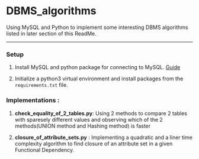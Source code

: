 # DBMS_algorithms

Using MySQL and Python to implement some interesting DBMS algorithms listed in later section of this ReadMe.

--------------------------------------------

### Setup
1. Install MySQL and python package for connecting to MySQL. <a href="https://www.guru99.com/python-mysql-example.html" target="_blank">Guide</a>

2. Initialize a python3 virtual environment and install packages from the `requirements.txt` file.

### Implementations : 

1. **check_equality_of_2_tables.py**: Using 2 methods to compare 2 tables with sparesely different values and observing which of the 2 methods(UNION method and Hashing method) is faster

2. **closure_of_attribute_sets.py** : Implementing a quadratic and a liner time complexity algorithm to find closure of an attribute set in a given Functional Dependency.
